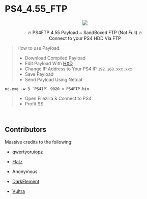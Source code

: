 # PS4_4.55_FTP

<p align="center">
<img src="https://t3.ftcdn.net/jpg/01/34/59/48/240_F_134594800_0O4VQC8EO7apgQu6h7DmekMJeX6DGtE7.jpg">
</p>
<p align="center">
🔥 PS4FTP 4.55 Payload ~ SandBoxed FTP (Not Full) 🔥
  <br>
  Connect to your PS4 HDD Via FTP
  
  > How to use Payload.
> - Download Compiled Payload
> - Edit Payload With [HXD](https://mh-nexus.de/en/hxd/)
> - Change IP Address to Your PS4 IP ``` 192.168.xxx.xxx ```
> - Save Payload
> - Send Payload Using Netcat
```
nc.exe -w 3 `PS4IP` 9020 < PS4FTP.bin
```
> - Open Filezilla & Connect to PS4
> - Profit $$
  <br>
</p>

## Contributors
Massive credits to the following:

- [qwertyoruiopz](https://twitter.com/qwertyoruiopz)
- [Flatz](https://twitter.com/flat_z)
- Anonymous

- [DarkElement](https://twitter.com/zordon605)
- [Vultra](https://twitter.com/C0rpVultra)
